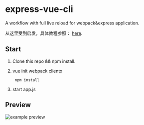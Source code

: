 # express-vue-cli

A workflow with full live reload for webpack&express application.

从这里受到启发，具体教程参照： [here](http://acgtofe.com/posts/2016/02/full-live-reload-for-express-with-webpack).


## Start

1. Clone this repo && npm install.

2. vue init webpack clientx

        npm install


3. start app.js

## Preview

![example preview](https://raw.githubusercontent.com/kenanpengyou/kenanpengyou.github.io/master/assets/used-images/projects/express-webpack-full-live-reload-example/preview.gif)
